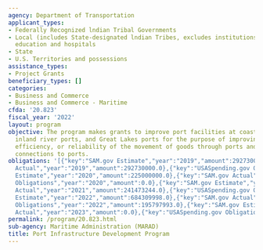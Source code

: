 ```yaml
---
agency: Department of Transportation
applicant_types:
- Federally Recognized lndian Tribal Governments
- Local (includes State-designated lndian Tribes, excludes institutions of higher
  education and hospitals
- State
- U.S. Territories and possessions
assistance_types:
- Project Grants
beneficiary_types: []
categories:
- Business and Commerce
- Business and Commerce - Maritime
cfda: '20.823'
fiscal_year: '2022'
layout: program
objective: The program makes grants to improve port facilities at coastal seaports,
  inland river ports, and Great Lakes ports for the purpose of improving the safety,
  efficiency, or reliability of the movement of goods through ports and intermodal
  connections to ports.
obligations: '[{"key":"SAM.gov Estimate","year":"2019","amount":292730000.0},{"key":"SAM.gov
  Actual","year":"2019","amount":292730000.0},{"key":"USASpending.gov Obligations","year":"2019","amount":0.0},{"key":"SAM.gov
  Estimate","year":"2020","amount":225000000.0},{"key":"SAM.gov Actual","year":"2020","amount":225000000.0},{"key":"USASpending.gov
  Obligations","year":"2020","amount":0.0},{"key":"SAM.gov Estimate","year":"2021","amount":230000000.0},{"key":"SAM.gov
  Actual","year":"2021","amount":241473244.0},{"key":"USASpending.gov Obligations","year":"2021","amount":165096679.0},{"key":"SAM.gov
  Estimate","year":"2022","amount":684309998.0},{"key":"SAM.gov Actual","year":"2022","amount":684309998.0},{"key":"USASpending.gov
  Obligations","year":"2022","amount":195797993.0},{"key":"SAM.gov Estimate","year":"2023","amount":662203512.0},{"key":"SAM.gov
  Actual","year":"2023","amount":0.0},{"key":"USASpending.gov Obligations","year":"2023","amount":54791349.0}]'
permalink: /program/20.823.html
sub-agency: Maritime Administration (MARAD)
title: Port Infrastructure Development Program
---
```


